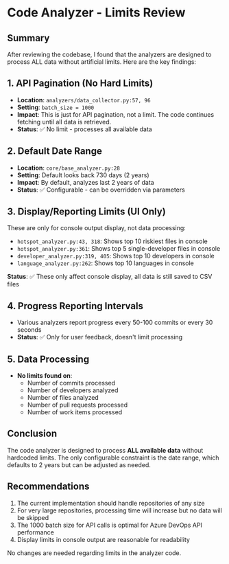 # Code Analyzer - Limits Review

## Summary
After reviewing the codebase, I found that the analyzers are designed to process ALL data without artificial limits. Here are the key findings:

## 1. API Pagination (No Hard Limits)
- **Location**: `analyzers/data_collector.py:57, 96`
- **Setting**: `batch_size = 1000`
- **Impact**: This is just for API pagination, not a limit. The code continues fetching until all data is retrieved.
- **Status**: ✅ No limit - processes all available data

## 2. Default Date Range
- **Location**: `core/base_analyzer.py:28`
- **Setting**: Default looks back 730 days (2 years)
- **Impact**: By default, analyzes last 2 years of data
- **Status**: ✅ Configurable - can be overridden via parameters

## 3. Display/Reporting Limits (UI Only)
These are only for console output display, not data processing:
- `hotspot_analyzer.py:43, 318`: Shows top 10 riskiest files in console
- `hotspot_analyzer.py:361`: Shows top 5 single-developer files in console
- `developer_analyzer.py:319, 405`: Shows top 10 developers in console
- `language_analyzer.py:262`: Shows top 10 languages in console

**Status**: ✅ These only affect console display, all data is still saved to CSV files

## 4. Progress Reporting Intervals
- Various analyzers report progress every 50-100 commits or every 30 seconds
- **Status**: ✅ Only for user feedback, doesn't limit processing

## 5. Data Processing
- **No limits found on**:
  - Number of commits processed
  - Number of developers analyzed
  - Number of files analyzed
  - Number of pull requests processed
  - Number of work items processed

## Conclusion
The code analyzer is designed to process **ALL available data** without hardcoded limits. The only configurable constraint is the date range, which defaults to 2 years but can be adjusted as needed.

## Recommendations
1. The current implementation should handle repositories of any size
2. For very large repositories, processing time will increase but no data will be skipped
3. The 1000 batch size for API calls is optimal for Azure DevOps API performance
4. Display limits in console output are reasonable for readability

No changes are needed regarding limits in the analyzer code.